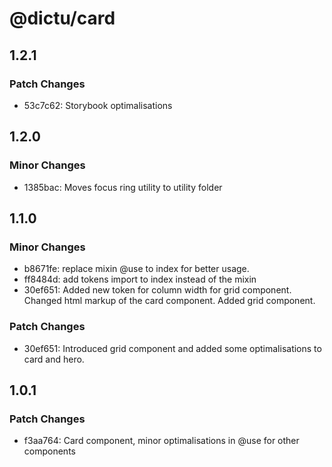 # @dictu/card

## 1.2.1

### Patch Changes

- 53c7c62: Storybook optimalisations

## 1.2.0

### Minor Changes

- 1385bac: Moves focus ring utility to utility folder

## 1.1.0

### Minor Changes

- b8671fe: replace mixin @use to index for better usage.
- ff8484d: add tokens import to index instead of the mixin
- 30ef651: Added new token for column width for grid component. Changed html
  markup of the card component. Added grid component.

### Patch Changes

- 30ef651: Introduced grid component and added some optimalisations to card and
  hero.

## 1.0.1

### Patch Changes

- f3aa764: Card component, minor optimalisations in @use for other components
